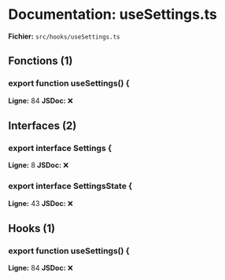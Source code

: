 # Documentation: useSettings.ts

**Fichier:** `src/hooks/useSettings.ts`

## Fonctions (1)

### export function useSettings() {
**Ligne:** 84
**JSDoc:** ❌

## Interfaces (2)

### export interface Settings {
**Ligne:** 8
**JSDoc:** ❌

### export interface SettingsState {
**Ligne:** 43
**JSDoc:** ❌

## Hooks (1)

### export function useSettings() {
**Ligne:** 84
**JSDoc:** ❌

